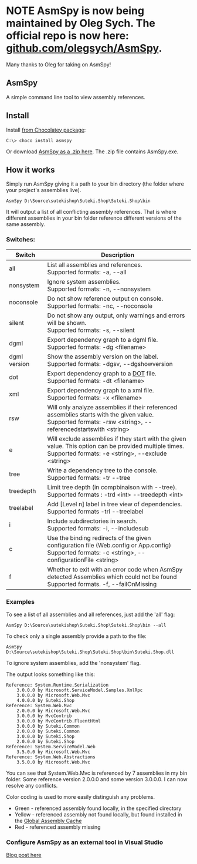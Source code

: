 # NOTE AsmSpy is now being maintained by Oleg Sych. The official repo is now here: [github.com/olegsych/AsmSpy](https://github.com/olegsych/AsmSpy).

Many thanks to Oleg for taking on AsmSpy!

AsmSpy
------

A simple command line tool to view assembly references.

## Install

Install [from Chocolatey package](https://chocolatey.org/packages/asmspy):

    C:\> choco install asmspy

Or download [AsmSpy as a .zip here](https://ci.appveyor.com/project/rahulpnath/asmspy/branch/master/artifacts). The .zip file contains AsmSpy.exe.

## How it works

Simply run AsmSpy giving it a path to your bin directory (the folder where your project's assemblies live).

    AsmSpy D:\Source\sutekishop\Suteki.Shop\Suteki.Shop\bin

It will output a list of all conflicting assembly references. That is where different assemblies in your bin folder reference different versions of the same assembly.

### Switches:
| Switch | Description |
| --- | --- |
| all | List all assemblies and references.<br> Supported formats:  -a, --all |
| nonsystem | Ignore system assemblies. <br> Supported formats:  -n, --nonsystem |
| noconsole | Do not show reference output on console.<br> Supported formats:  -nc, --noconsole |
| silent | Do not show any output, only warnings and errors will be shown.<br> Supported formats:  -s, --silent |
| dgml | Export dependency graph to a dgml file.<br> Supported formats:  -dg \<filename\> |
| dgml version | Show the assembly version on the label.<br> Supported formats:  -dgsv, --dgshowversion  |
| dot | Export dependency graph to a [DOT](https://en.wikipedia.org/wiki/DOT_(graph_description_language)) file.<br> Supported formats:  -dt \<filename\> |
| xml | Export dependency graph to a xml file.<br> Supported formats:  -x \<filename\> |
| rsw | Will only analyze assemblies if their referenced assemblies starts with the given value.<br> Supported formats:  -rsw \<string\>, --referencedstartswith \<string\> |
| e | Will exclude assemblies if they start with the given value. This option can be provided multiple times.<br> Supported formats:  -e \<string\>, --exclude \<string\> |
| tree | Write a dependency tree to the console.<br>Supported formats: -tr --tree |
| treedepth | Limit tree depth (in compbinaison with --tree). Supported formats : -trd \<int\> --treedepth \<int\> |
| treelabel | Add [Level n] label in tree view of dependencies. Supported formats -trl --treelabel |
| i | Include subdirectories in search.<br> Supported formats:  -i, --includesub |
| c | Use the binding redirects of the given configuration file (Web.config or App.config) <br> Supported formats: -c \<string>, --configurationFile \<string> |
| f | Whether to exit with an error code when AsmSpy detected Assemblies which could not be found <br> Supported formats. -f, --failOnMissing |

### Examples
To see a list of all assemblies and all references, just add the 'all' flag:

    AsmSpy D:\Source\sutekishop\Suteki.Shop\Suteki.Shop\bin --all

To check only a single assembly provide a path to the file:

    AsmSpy D:\Source\sutekishop\Suteki.Shop\Suteki.Shop\bin\Suteki.Shop.dll

To ignore system assemblies, add the 'nonsystem' flag.

The output looks something like this:


	Reference: System.Runtime.Serialization
		3.0.0.0 by Microsoft.ServiceModel.Samples.XmlRpc
		3.0.0.0 by Microsoft.Web.Mvc
		4.0.0.0 by Suteki.Shop
	Reference: System.Web.Mvc
		2.0.0.0 by Microsoft.Web.Mvc
		3.0.0.0 by MvcContrib
		3.0.0.0 by MvcContrib.FluentHtml
		3.0.0.0 by Suteki.Common
		2.0.0.0 by Suteki.Common
		3.0.0.0 by Suteki.Shop
		2.0.0.0 by Suteki.Shop
	Reference: System.ServiceModel.Web
		3.5.0.0 by Microsoft.Web.Mvc
	Reference: System.Web.Abstractions
		3.5.0.0 by Microsoft.Web.Mvc


You can see that System.Web.Mvc is referenced by 7 assemblies in my bin folder. Some reference
version 2.0.0.0 and some version 3.0.0.0. I can now resolve any conflicts.

Color coding is used to more easily distinguish any problems.
* Green - referenced assembly found locally, in the specified directory
* Yellow - referenced assembly not found locally, but found installed in the [Global Assembly Cache](https://msdn.microsoft.com/en-us/library/yf1d93sz(v=vs.110).aspx)
* Red - referenced assembly missing

### Configure AsmSpy as an external tool in Visual Studio

[Blog post here](http://mikehadlow.blogspot.co.uk/2018/01/configure-asmspy-as-external-tool-in.html)
 
